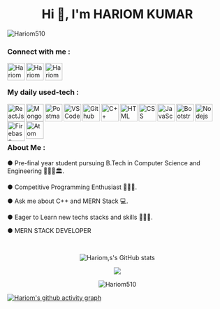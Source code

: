 <h1 align="center">Hi 👋, I'm HARIOM KUMAR</h1>
<p align="left"> <img src="https://komarev.com/ghpvc/?username=Hariom510&label=Profile%20views&color=0e75b6&style=flat" alt="Hariom510" /> </p>
 
<h3 align="left">Connect with me :</h3>
<a href="https://www.linkedin.com/in/hariom510">
  <img align="left" alt="Hariom Kumar - LinkedIn" width="40px" src="https://upload.wikimedia.org/wikipedia/commons/thumb/e/e9/Linkedin_icon.svg/256px-Linkedin_icon.svg.png"/>
</a>
<a href="mailto:hariom.star.hk@gmail.com">
  <img align="left" alt="Hariom Kumar - Google Mail" width="40px" src="https://api.iconify.design/logos:google-gmail.svg"/>
</a>
<a href="https://www.instagram.com/hariom_510">
  <img align="left" alt="Hariom Kumar - Instagram" width="40px" src="https://www.vectorlogo.zone/logos/instagram/instagram-icon.svg"/>
</a>

<br><br>

### My daily used-tech :
<div>
<a href="https://reactjs.org/"><img align="left" alt="ReactJs" width="40px" src="https://api.iconify.design/logos:react.svg"/></a>
<a href="https://www.mongodb.com/"><img align="left" alt="MongoDB" width="40px" src="https://img.icons8.com/color/240/000000/mongodb.png"/></a>
<a href="https://www.postman.com/"><img align="left" alt="Postman" width="40px" src="https://img.icons8.com/dusk/64/000000/postman-api.png"/></a>
<a href="https://code.visualstudio.com/"><img align="left" alt="VSCode" width="40px" src="https://www.vectorlogo.zone/logos/visualstudio_code/visualstudio_code-icon.svg"/></a>
<a href="https://github.com/"><img align="left" alt="Github" width="40px" src="https://api.iconify.design/logos:github-octocat.svg"/></a>
<a href="https://isocpp.org/"><img align="left" alt="C++" width="40px" src="https://seeklogo.com/images/C/c-logo-43CE78FF9C-seeklogo.com.png"/><a>
<a href="https://www.w3schools.com/html/"><img align="left" alt="HTML" width="40px" src="https://seeklogo.com/images/H/html5-without-wordmark-color-logo-14D252D878-seeklogo.com.png"/></a>
<a href="https://www.w3schools.com/html/"><img align="left" alt="CSS" width="40px" src="https://seeklogo.com/images/C/css-3-logo-023C1A7171-seeklogo.com.png"/></a>
<a href="https://www.w3schools.com/js/"><img align="left" alt="JavaScript" width="40px" src="https://seeklogo.com/images/J/javascript-js-logo-2949701702-seeklogo.com.png"/></a>
<a href="https://www.w3schools.com/bootstrap/"><img align="left" alt="Bootstrap" width="40px" src="https://seeklogo.com/images/B/bootstrap-logo-3C30FB2A16-seeklogo.com.png"/></a>
<a href="https://www.w3schools.com/nodejs/"><img align="left" alt="Nodejs" width="40px" src="https://seeklogo.com/images/N/nodejs-logo-D26404F360-seeklogo.com.png"/></a>
<a href="https://firebase.google.com/"><img align="left" alt="Firebase" width="40px" height="45px" src="https://seeklogo.com/images/F/firebase-logo-402F407EE0-seeklogo.com.png"/></a>
<a href="https://atom.io/"><img align="left" alt="Atom" width="40px" src="https://seeklogo.com/images/A/atom-logo-19BD90FF87-seeklogo.com.png"/></a>
</div>

<br><br><br><br>

<div align="left">
<h3>About Me : </h3>

● Pre-final year student pursuing B.Tech in Computer Science and Engineering 👨🏻‍🎓🏛.

● Competitive Programming Enthusiast 👨🏽‍💻.

● Ask me about C++ and MERN Stack 💻.

● Eager to Learn new techs stacks and skills 🕵🏻‍♂️.

● MERN STACK DEVELOPER

</div>
</br>
<div align="center">

![Hariom,s's GitHub stats](https://github-readme-stats.vercel.app/api?username=Hariom510&show_icons=true&theme=radical)

<img src ="https://github-readme-streak-stats.herokuapp.com?user=Hariom510&theme=darcula&hide_border=false&theme=radical"> <br>

<p><img align="center" src="https://github-readme-stats.vercel.app/api/top-langs?username=Hariom510&show_icons=true&locale=en&theme=radical&layout=compact" alt="Hariom510" /></p>
 
</div>


[![Hariom's github activity graph](https://activity-graph.herokuapp.com/graph?username=Hariom510&theme=react-dark)](https://github.com/ashutosh00710/github-readme-activity-graph)










<!--
**Hariom510/Hariom510** is a ✨ _special_ ✨ repository because its `README.md` (this file) appears on your GitHub profile.

Here are some ideas to get you started:

- 🔭 I’m currently working on ...
- 🌱 I’m currently learning ...
- 👯 I’m looking to collaborate on ...
- 🤔 I’m looking for help with ...
- 💬 Ask me about ...
- 📫 How to reach me: ...
- 😄 Pronouns: ...
- ⚡ Fun fact: ...
-->
